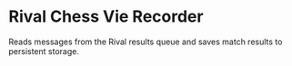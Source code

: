 Rival Chess Vie Recorder
========================

Reads messages from the Rival results queue and saves match results to persistent storage.